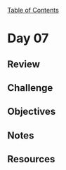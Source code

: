 
[Table of Contents](/README.md)

# Day 07

## Review

## Challenge

## Objectives

## Notes

## Resources
    